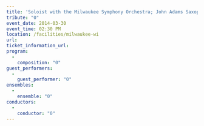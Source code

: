 ```yaml
---
title: 'Soloist with the Milwaukee Symphony Orchestra; John Adams Saxophone Concerto'
tribute: "0"
event_date: 2014-03-30
event_time: 02:30 PM
location: /facilities/milwaukee-wi
url: 
ticket_information_url: 
program: 
  -
    composition: "0"
guest_performers: 
  -
    guest_performer: "0"
ensembles: 
  -
    ensemble: "0"
conductors: 
  -
    conductor: "0"
---
```

